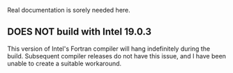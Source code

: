 Real documentation is sorely needed here.

## DOES NOT build with Intel 19.0.3
This version of Intel's Fortran compiler will hang indefinitely during the build. 
Subsequent compiler releases do not have this issue, and I have been unable to 
create a suitable workaround.
